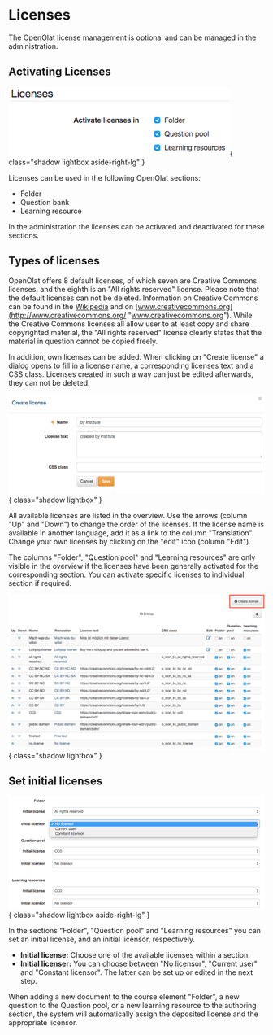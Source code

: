 # Licenses

The OpenOlat license management is optional and can be managed in the
administration.
 
## Activating Licenses

![](assets/LizenzMgmt_aktivieren_EN.png){ class="shadow lightbox aside-right-lg" }

Licenses can be used in the following OpenOlat sections:

  * Folder
  * Question bank
  * Learning resource

In the administration the licenses can be activated and deactivated for these
sections.

## Types of licenses

OpenOlat offers 8 default licenses, of which seven are Creative Commons
licenses, and the eighth is an "All rights reserved" license. Please note that
the default licenses can not be deleted.  Information on Creative Commons can
be found in the [Wikipedia](http://en.wikipedia.org/wiki/Creative_Commons
"Wikipedia") and on [www.creativecommons.org](http://www.creativecommons.org/
"www.creativecommons.org"). While the Creative Commons licenses all allow user
to at least copy and share copyrighted material, the "All rights reserved"
license clearly states that the material in question cannot be copied freely.

In addition, own licenses can be added. When clicking on "Create license" a
dialog opens to fill in a license name, a corresponding licenses text and a
CSS class. Licenses created in such a way can just be edited afterwards, they
can not be deleted.

![](assets/LizenzMgmt_eigeneLizenz_EN.png){ class="shadow lightbox" }

  

All available licenses are listed in the overview. Use the arrows (column "Up"
and "Down") to change the order of the licenses. If the license name is
available in another language, add it as a link to the column "Translation".
Change your own licenses by clicking on the "edit" icon (column "Edit").

The columns "Folder", "Question pool" and "Learning resources" are only
visible in the overview if the licenses have been generally activated for the
corresponding section. You can activate specific licenses to individual
section if required.

![](assets/LizenzMgmt_Lizenztypen_EN.png){ class="shadow lightbox" }

  

## Set initial licenses

![](assets/LizenzMgmt_initiale_EN.png){ class="shadow lightbox aside-right-lg" }

In the sections "Folder", "Question pool" and "Learning resources" you can set
an initial license, and an initial licensor, respectively.

  *  **Initial license:** Choose one of the available licenses within a section.
  *  **Initial licenser:** You can choose between "No licensor", "Current user" and "Constant licensor". The latter can be set up or edited in the next step.

When adding a new document to the course element "Folder", a new question to
the Question pool, or a new learning resource to the authoring section, the
system will automatically assign the deposited license and the appropriate
licensor.

